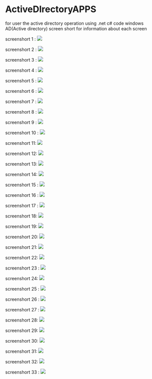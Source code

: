 # ActiveDIrectoryAPPS
for user the active directory operation using .net c# code
windows AD(Active directory) screen short for information about each screen

screenshort 1 :
![](images/Screenshot%202020-05-14%20at%2012.09.05%20PM.png)

screenshort 2 :
![](images/Screenshot%202020-05-14%20at%2012.10.14%20PM.png)

screenshort 3 :
![](images/Screenshot%202020-05-14%20at%2012.11.02%20PM.png)

screenshort 4 :
![](images/Screenshot%202020-05-14%20at%2012.09.05%20PM.png)

screenshort 5 :
![](images/Screenshot%202020-05-08%20at%2012.10.14%20PM.png)

screenshort 6 :
![](images/Screenshot%202020-05-08%20at%2012.11.02%20PM.png)

screenshort 7 :
![](images/Screenshot%202020-05-08%20at%2012.11.14%20PM.png)

screenshort 8 :
![](images/Screenshot%202020-05-14%20at%2012.12.12%20PM.png)

screenshort 9 :
![](images/Screenshot%202020-05-14%20at%2012.13.24%20PM.png)

screenshort 10 :
![](images/Screenshot%202020-05-14%20at%2012.13.42%20PM.png)

screenshort 11:
![](images/Screenshot%202020-05-14%20at%2012.14.28%20PM.png)

screenshort 12:
![](images/Screenshot%202020-05-08%20at%2012.15.01%20PM.png)

screenshort 13:
![](images/Screenshot%202020-05-08%20at%2012.17.20%20PM.png)

screenshort 14:
![](images/Screenshot%202020-05-08%20at%2012.17.33%20PM.png)

screenshort 15 :
![](images/Screenshot%202020-05-08%20at%2012.17.44%20PM.png)

screenshort 16 :
![](images/Screenshot%202020-05-14%20at%2012.17.54%20PM.png)

screenshort 17 :
![](images/Screenshot%202020-05-14%20at%2012.18.13%20PM.png)

screenshort 18:
![](images/Screenshot%202020-05-14%20at%2012.18.28%20PM.png)

screenshort 19:
![](images/Screenshot%202020-05-14%20at%2012.18.55%20PM.png)

screenshort 20:
![](images/Screenshot%202020-05-08%20at%2012.19.15%20PM.png)

screenshort 21:
![](images/Screenshot%202020-05-08%20at%2012.19.55%20PM.png)

screenshort 22:
![](images/Screenshot%202020-05-08%20at%2012.20.1120PM.png)


screenshort 23 :
![](images/Screenshot%202020-05-08%20at%2012.20.15%20PM.png)

screenshort 24:
![](images/Screenshot%202020-05-14%20at%2012.21.04%20PM.png)

screenshort 25 :
![](images/Screenshot%202020-05-14%20at%2012.21.15%20PM.png)

screenshort 26 :
![](images/Screenshot%202020-05-14%20at%2012.21.26%20PM.png)

screenshort 27   :
![](images/Screenshot%202020-05-14%20at%2012.21.49%20PM.png)

screenshort 28:
![](images/Screenshot%202020-05-08%20at%2012.22.00%20PM.png)

screenshort 29:
![](images/Screenshot%202020-05-08%20at%2012.22.15%20PM.png)

screenshort 30:
![](images/Screenshot%202020-05-08%20at%2012.22.31%20PM.png)



screenshort 31:
![](images/Screenshot%202020-05-08%20at%2012.22.41%20PM.png)

screenshort 32:
![](images/Screenshot%202020-05-08%20at%2012.22.50%20PM.png)

screenshort  33 :
![](images/Screenshot%202020-05-14%20at%2012.23.17%20PM.png)
